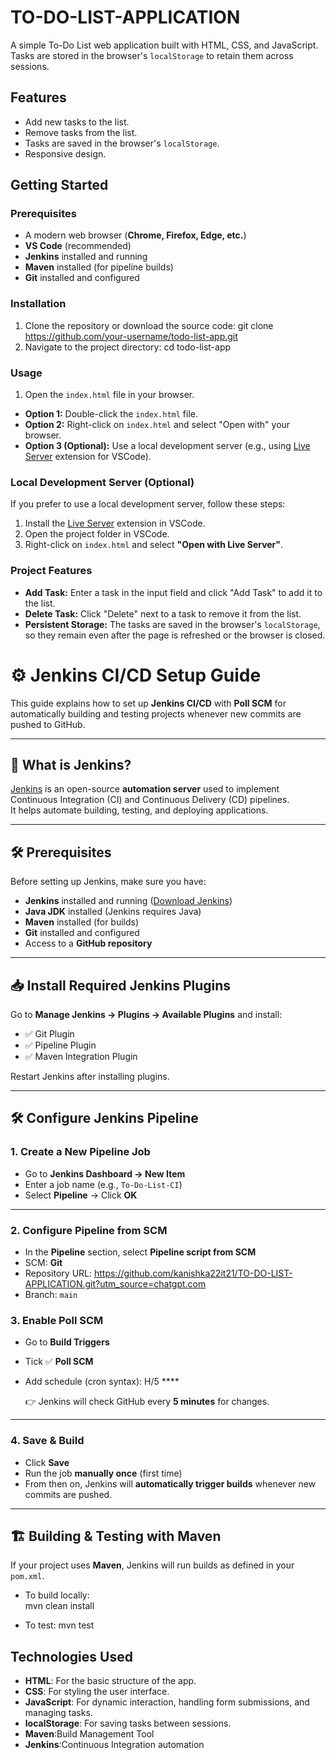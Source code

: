 # TO-DO-LIST-APPLICATION

A simple To-Do List web application built with HTML, CSS, and JavaScript. Tasks are stored in the browser's `localStorage` to retain them across sessions.

## Features
- Add new tasks to the list.
- Remove tasks from the list.
- Tasks are saved in the browser's `localStorage`.
- Responsive design.

## Getting Started

### Prerequisites
- A modern web browser (**Chrome, Firefox, Edge, etc.**)  
- **VS Code** (recommended)  
- **Jenkins** installed and running  
- **Maven** installed (for pipeline builds)  
- **Git** installed and configured  


### Installation
1. Clone the repository or download the source code:
       git clone https://github.com/your-username/todo-list-app.git
2. Navigate to the project directory:
       cd todo-list-app


### Usage
1. Open the `index.html` file in your browser.
- **Option 1:** Double-click the `index.html` file.
- **Option 2:** Right-click on `index.html` and select "Open with" your browser.
- **Option 3 (Optional):** Use a local development server (e.g., using [Live Server](https://marketplace.visualstudio.com/items?itemName=ritwickdey.LiveServer) extension for VSCode).

### Local Development Server (Optional)
If you prefer to use a local development server, follow these steps:
1. Install the [Live Server](https://marketplace.visualstudio.com/items?itemName=ritwickdey.LiveServer) extension in VSCode.
2. Open the project folder in VSCode.
3. Right-click on `index.html` and select **"Open with Live Server"**.

### Project Features

- **Add Task:** Enter a task in the input field and click "Add Task" to add it to the list.
- **Delete Task:** Click "Delete" next to a task to remove it from the list.
- **Persistent Storage:** The tasks are saved in the browser's `localStorage`, so they remain even after the page is refreshed or the browser is closed.

# ⚙️ Jenkins CI/CD Setup Guide

This guide explains how to set up **Jenkins CI/CD** with **Poll SCM** for automatically building and testing projects whenever new commits are pushed to GitHub.

---

## 📌 What is Jenkins?

[Jenkins](https://www.jenkins.io/) is an open-source **automation server** used to implement Continuous Integration (CI) and Continuous Delivery (CD) pipelines.  
It helps automate building, testing, and deploying applications.

---

## 🛠️ Prerequisites

Before setting up Jenkins, make sure you have:

- **Jenkins** installed and running ([Download Jenkins](https://www.jenkins.io/download/))  
- **Java JDK** installed (Jenkins requires Java)  
- **Maven** installed (for builds)  
- **Git** installed and configured  
- Access to a **GitHub repository**  

---

## 📥 Install Required Jenkins Plugins

Go to **Manage Jenkins → Plugins → Available Plugins** and install:

- ✅ Git Plugin  
- ✅ Pipeline Plugin  
- ✅ Maven Integration Plugin  

Restart Jenkins after installing plugins.

---

## 🛠️ Configure Jenkins Pipeline

### 1. Create a New Pipeline Job
- Go to **Jenkins Dashboard → New Item**  
- Enter a job name (e.g., `To-Do-List-CI`)  
- Select **Pipeline** → Click **OK**

---

### 2. Configure Pipeline from SCM
- In the **Pipeline** section, select **Pipeline script from SCM**  
- SCM: **Git**  
- Repository URL: https://github.com/kanishka22it21/TO-DO-LIST-APPLICATION.git?utm_source=chatgpt.com
- Branch: `main` 

### 3. Enable Poll SCM
- Go to **Build Triggers**  
- Tick ✅ **Poll SCM**  
- Add schedule (cron syntax): H/5 ****

  👉 Jenkins will check GitHub every **5 minutes** for changes.

---

### 4. Save & Build
- Click **Save**  
- Run the job **manually once** (first time)  
- From then on, Jenkins will **automatically trigger builds** whenever new commits are pushed.  

---

## 🏗️ Building & Testing with Maven

If your project uses **Maven**, Jenkins will run builds as defined in your `pom.xml`.  

- To build locally:  
mvn clean install

- To test:
mvn test



## Technologies Used
- **HTML**: For the basic structure of the app.
- **CSS**: For styling the user interface.
- **JavaScript**: For dynamic interaction, handling form submissions, and managing tasks.
- **localStorage**: For saving tasks between sessions.
- **Maven**:Build Management Tool
- **Jenkins**:Continuous Integration automation




      
